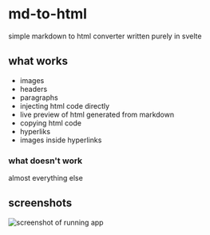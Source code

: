 # md-to-html
simple markdown to html converter written purely in svelte

## what works
<ul>
  <li>images</li>
  <li>headers</li>
  <li>paragraphs</li>
  <li>injecting html code directly</li>
  <li>live preview of html generated from markdown</li>
  <li>copying html code</li>
  <li>hyperliks</li>
  <li>images inside hyperlinks</li>
</ul>

### what doesn't work
almost everything else

## screenshots

![screenshot of running app](https://cdn.discordapp.com/attachments/965779471275798569/1151273736037728367/Zrzut_ekranu_2023-09-12_o_23.50.31.png)
